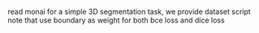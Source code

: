 read monai for a simple 3D segmentation task, we provide dataset script
note that use boundary as weight for both bce loss and dice loss